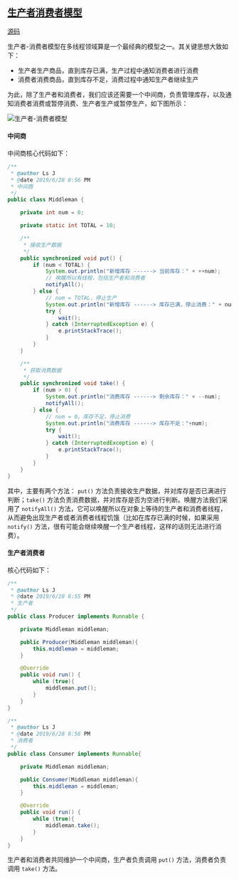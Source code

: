 ## [生产者消费者模型](https://github.com/lidonggg/Learning-notes/tree/master/java/src/main/java/com/lidong/java/concurrent/procon)

[源码](https://github.com/lidonggg/Learning-notes/tree/master/java/src/main/java/com/lidong/java/concurrent/procon)

生产者-消费者模型在多线程领域算是一个最经典的模型之一。其关键思想大致如下：

- 生产者生产商品，直到库存已满，生产过程中通知消费者进行消费
- 消费者消费商品，直到库存不足，消费过程中通知生产者继续生产

为此，除了生产者和消费者，我们应该还需要一个中间商，负责管理库存，以及通知消费者消费或暂停消费、生产者生产或暂停生产，如下图所示：

![生产者-消费者模型](/Users/lsj/myself/algorithm/imgs/producer-consumer.png)

#### 中间商

中间商核心代码如下：

```java
/**
 * @author Ls J
 * @date 2019/6/28 8:56 PM
 * 中间商
 */
public class Middleman {

    private int num = 0;

    private static int TOTAL = 10;

    /**
     * 接收生产数据
     */
    public synchronized void put() {
        if (num < TOTAL) {
            System.out.println("新增库存 ------> 当前库存：" + ++num);
            // 唤醒所以有线程，包括生产者和消费者
            notifyAll();
        } else {
            // num = TOTAL，停止生产
            System.out.println("新增库存 ------> 库存已满，停止消费：" + num);
            try {
                wait();
            } catch (InterruptedException e) {
                e.printStackTrace();
            }
        }
    }

    /**
     * 获取消费数据
     */
    public synchronized void take() {
        if (num > 0) {
            System.out.println("消费库存 ------> 剩余库存：" + --num);
            notifyAll();
        } else {
            // num = 0，库存不足，停止消费
            System.out.println("消费库存 ------> 库存不足："+num);
            try {
                wait();
            } catch (InterruptedException e) {
                e.printStackTrace();
            }
        }
    }
}
```

其中，主要有两个方法： ``put()`` 方法负责接收生产数据，并对库存是否已满进行判断；``take()`` 方法负责消费数据，并对库存是否为空进行判断。唤醒方法我们采用了 ``notifyAll()`` 方法，它可以唤醒所以在对象上等待的生产者和消费者线程，从而避免出现生产者或者消费者线程饥饿（比如在库存已满的时候，如果采用 ``notify()`` 方法，很有可能会继续唤醒一个生产者线程，这样的话则无法进行消费）。

#### 生产者消费者

核心代码如下：

```java
/**
 * @author Ls J
 * @date 2019/6/28 8:55 PM
 * 生产者
 */
public class Producer implements Runnable {

    private Middleman middleman;

    public Producer(Middleman middleman){
        this.middleman = middleman;
    }

    @Override
    public void run() {
        while (true){
            middleman.put();
        }
    }
}

/**
 * @author Ls J
 * @date 2019/6/28 8:56 PM
 * 消费者
 */
public class Consumer implements Runnable{

    private Middleman middleman;

    public Consumer(Middleman middleman){
        this.middleman = middleman;
    }

    @Override
    public void run() {
        while (true){
            middleman.take();
        }
    }
}
```

生产者和消费者共同维护一个中间商，生产者负责调用 ``put()`` 方法，消费者负责调用 ``take()`` 方法。
